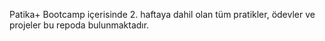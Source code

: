 Patika+ Bootcamp içerisinde 2. haftaya dahil olan tüm pratikler, ödevler ve projeler bu repoda bulunmaktadır.
